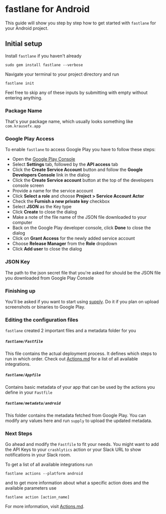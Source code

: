 # fastlane for Android

This guide will show you step by step how to get started with `fastlane` for your Android project.

## Initial setup

Install `fastlane` if you haven't already

    sudo gem install fastlane --verbose

Navigate your terminal to your project directory and run

```
fastlane init
```

Feel free to skip any of these inputs by submitting with empty without entering anything.

### Package Name

That's your package name, which usually looks something like `com.krausefx.app`

### Google Play Access

To enable `fastlane` to access Google Play you have to follow these steps:

- Open the [Google Play Console](https://play.google.com/apps/publish/)
- Select **Settings** tab, followed by the **API access** tab
- Click the **Create Service Account** button and follow the **Google Developers Console** link in the dialog
- Click the **Create Service account** button at the top of the developers console screen
- Provide a name for the service account
- Click **Select a role** and choose **Project > Service Account Actor**
- Check the **Furnish a new private key** checkbox
- Select **JSON** as the Key type
- Click **Create** to close the dialog
- Make a note of the file name of the JSON file downloaded to your computer
- Back on the Google Play developer console, click **Done** to close the dialog
- Click on **Grant Access** for the newly added service account
- Choose **Release Manager** from the **Role** dropdown
- Click **Add user** to close the dialog

### JSON Key

The path to the json secret file that you're asked for should be the JSON file you downloaded from Google Play Console

### Finishing up

You'll be asked if you want to start using [supply](https://github.com/fastlane/fastlane/tree/master/supply). Do it if you plan on upload screenshots or binaries to Google Play.

### Editing the configuration files

`fastlane` created 2 important files and a metadata folder for you

##### `fastlane/Fastfile`

This file contains the actual deployment process. It defines which steps to run in which order. Check out [Actions.md](https://github.com/fastlane/fastlane/blob/master/fastlane/docs/Actions.md) for a list of all available integrations.

##### `fastlane/Appfile`

Contains basic metadata of your app that can be used by the actions you define in your `Fastfile`

##### `fastlane/metadata/android`

This folder contains the metadata fetched from Google Play. You can modify any values here and run `supply` to upload the updated metadata.

### Next Steps

Go ahead and modify the `Fastfile` to fit your needs. You might want to add the API Keys to your `crashlytics` action or your Slack URL to show notifications in your Slack room.

To get a list of all available integrations run

```
fastlane actions --platform android
```

and to get more information about what a specific action does and the available parameters use

```
fastlane action [action_name]
```

For more information, visit [Actions.md](https://github.com/fastlane/fastlane/blob/master/fastlane/docs/Actions.md).
